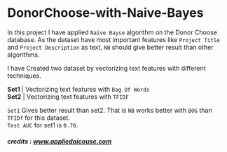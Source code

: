 # DonorChoose-with-Naive-Bayes

In this project I have applied `Naive Bayse` algorithm on the Donor Choose database. As the dataset have most important features like `Project Title` and `Project Description` as text, `NB` should give better result than other algorithms.<br>

I have Created two dataset by vectorizing text features with different techniques.<br>

**Set1** | Vectorizing text features with `Bag Of Words`<br>
**Set2** | Vectorizing text features with `TFIDF`<br>

`Set1` Gives better result than set2. That is `NB` works better with `BOG` than `TFIDf` for this dataset.<br>
`Test AUC` for set1 is `0.70`.

##### credits : www.appliedaicouse.com
